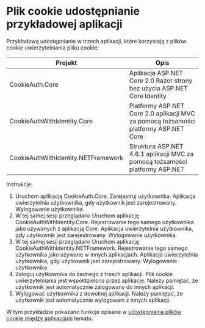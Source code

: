 # <a name="cookie-sharing-sample-app"></a>Plik cookie udostępnianie przykładowej aplikacji

Przykładową udostępnianie w trzech aplikacji, które korzystają z plików cookie uwierzytelniania pliku cookie:

| Projekt                             | Opis |
| ----------------------------------- | ----------- |
| CookieAuth.Core                     | Aplikacja ASP.NET Core 2.0 Razor strony bez użycia ASP.NET Core Identity |
| CookieAuthWithIdentity.Core         | Platformy ASP.NET Core 2.0 aplikacji MVC za pomocą tożsamości platformy ASP.NET Core |
| CookieAuthWithIdentity.NETFramework | Struktura ASP.NET 4.6.1 aplikacji MVC za pomocą tożsamości platformy ASP.NET |

Instrukcje:

1. Uruchom aplikację CookieAuth.Core. Zarejestruj użytkownika. Aplikacja uwierzytelnia użytkownika, gdy użytkownik jest zarejestrowany. Wylogowanie użytkownika.
1. W tej samej sesji przeglądarki Uruchom aplikację CookieAuthWithIdentity.Core. Rejestrowanie tego samego użytkownika jako używanych z aplikacją Core. Aplikacja uwierzytelnia użytkownika, gdy użytkownik jest zarejestrowany. Wylogowanie użytkownika.
1. W tej samej sesji przeglądarki Uruchom aplikację CookieAuthWithIdentity.NETFramework. Rejestrowanie tego samego użytkownika jako używane w innych aplikacjach. Aplikacja uwierzytelnia użytkownika, gdy użytkownik jest zarejestrowany. Wylogowanie użytkownika.
1. Zaloguj użytkownika do żadnego z trzech aplikacji. Plik cookie uwierzytelniania jest współdzielona przez aplikacje. Należy pamiętać, że użytkownik jest automatycznie zalogowany do innych aplikacji.
1. Wylogować użytkownika z dowolnej aplikacji. Należy pamiętać, że użytkownik jest automatycznie wylogowani z innych aplikacji.

W tym przykładzie pokazano funkcje opisane w [udostępniania plików cookie między aplikacjami](https://docs.microsoft.com/aspnet/core/security/data-protection/compatibility/cookie-sharing) tematu.
